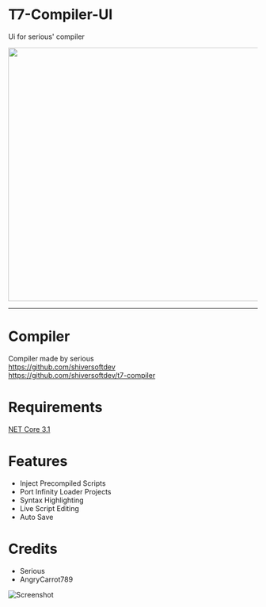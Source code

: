 # T7-Compiler-UI
Ui for serious' compiler 

<p align="center">
  <img width="512" height="512" src="https://github.com/ssnob/T7-Compiler-UI/blob/main/Idea/Assets/logo.png">
</p>

---
# Compiler
Compiler made by serious <br/>
https://github.com/shiversoftdev <br/>
https://github.com/shiversoftdev/t7-compiler

# Requirements
[NET Core 3.1](https://download.visualstudio.microsoft.com/download/pr/0bc6a80a-3f07-411d-8ce3-17aaeb7388ac/ed1000a04fc9c8dca5af35b53263d9ae/windowsdesktop-runtime-3.1.23-win-x64.exe)

# Features
* Inject Precompiled Scripts
* Port Infinity Loader Projects
* Syntax Highlighting
* Live Script Editing
* Auto Save

# Credits
* Serious
* AngryCarrot789 

![Screenshot](https://github.com/ssnob/T7-Compiler-UI/blob/main/UI.png)
